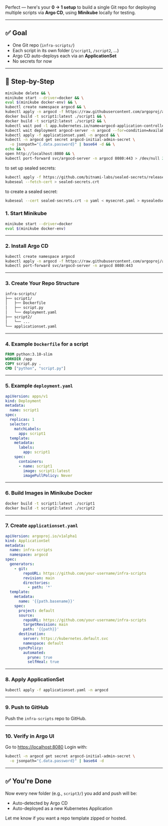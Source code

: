 Perfect — here's your **0 → 1 setup** to build a single Git repo for deploying multiple scripts via **Argo CD**, using **Minikube** locally for testing.

---

## ✅ Goal

* One Git repo (`infra-scripts/`)
* Each script in its own folder (`/script1`, `/script2`, ...)
* Argo CD auto-deploys each via an **ApplicationSet**
* No secrets for now

---

## 🔧 Step-by-Step

```sh
minikube delete && \
minikube start --driver=docker && \
eval $(minikube docker-env) && \
kubectl create namespace argocd && \
kubectl apply -n argocd -f https://raw.githubusercontent.com/argoproj/argo-cd/stable/manifests/install.yaml && \
docker build -t script1:latest ./script1 && \
docker build -t script2:latest ./script2 && \
kubectl wait pod -l app.kubernetes.io/name=argocd-application-controller -n argocd --for=condition=Ready --timeout=180s && \
kubectl wait deployment argocd-server -n argocd --for=condition=Available --timeout=180s && \
kubectl apply -f applicationset.yaml -n argocd && \
kubectl -n argocd get secret argocd-initial-admin-secret \
  -o jsonpath="{.data.password}" | base64 -d && \
echo && \
open http://localhost:8080 && \
kubectl port-forward svc/argocd-server -n argocd 8080:443 > /dev/null 2>&1 &
```

to set up sealed secrets:
```sh
kubectl apply -f https://github.com/bitnami-labs/sealed-secrets/releases/latest/download/controller.yaml
kubeseal --fetch-cert > sealed-secrets.crt
```

to create a sealed secret:
```sh
kubeseal --cert sealed-secrets.crt -o yaml < mysecret.yaml > mysealedsecret.yaml

```

### 1. **Start Minikube**

```sh
minikube start --driver=docker
eval $(minikube docker-env)
```

---

### 2. **Install Argo CD**

```sh
kubectl create namespace argocd
kubectl apply -n argocd -f https://raw.githubusercontent.com/argoproj/argo-cd/stable/manifests/install.yaml
kubectl port-forward svc/argocd-server -n argocd 8080:443
```

---

### 3. **Create Your Repo Structure**

```bash
infra-scripts/
├── script1/
│   ├── Dockerfile
│   ├── script.py
│   └── deployment.yaml
├── script2/
│   └── ...
└── applicationset.yaml
```

---

### 4. **Example `Dockerfile` for a script**

```dockerfile
FROM python:3.10-slim
WORKDIR /app
COPY script.py .
CMD ["python", "script.py"]
```

---

### 5. **Example `deployment.yaml`**

```yaml
apiVersion: apps/v1
kind: Deployment
metadata:
  name: script1
spec:
  replicas: 1
  selector:
    matchLabels:
      app: script1
  template:
    metadata:
      labels:
        app: script1
    spec:
      containers:
      - name: script1
        image: script1:latest
        imagePullPolicy: Never
```

---

### 6. **Build Images in Minikube Docker**

```sh
docker build -t script1:latest ./script1
docker build -t script2:latest ./script2
```

---

### 7. **Create `applicationset.yaml`**

```yaml
apiVersion: argoproj.io/v1alpha1
kind: ApplicationSet
metadata:
  name: infra-scripts
  namespace: argocd
spec:
  generators:
    - git:
        repoURL: https://github.com/your-username/infra-scripts
        revision: main
        directories:
          - path: '*'
  template:
    metadata:
      name: '{{path.basename}}'
    spec:
      project: default
      source:
        repoURL: https://github.com/your-username/infra-scripts
        targetRevision: main
        path: '{{path}}'
      destination:
        server: https://kubernetes.default.svc
        namespace: default
      syncPolicy:
        automated:
          prune: true
          selfHeal: true
```

---

### 8. **Apply ApplicationSet**

```sh
kubectl apply -f applicationset.yaml -n argocd
```

---

### 9. **Push to GitHub**

Push the `infra-scripts` repo to GitHub.

---

### 10. **Verify in Argo UI**

Go to [https://localhost:8080](https://localhost:8080)
Login with:

```sh
kubectl -n argocd get secret argocd-initial-admin-secret \
  -o jsonpath="{.data.password}" | base64 -d
```

---

## ✅ You're Done

Now every new folder (e.g., `script3/`) you add and push will be:

* Auto-detected by Argo CD
* Auto-deployed as a new Kubernetes Application

Let me know if you want a repo template zipped or hosted.
